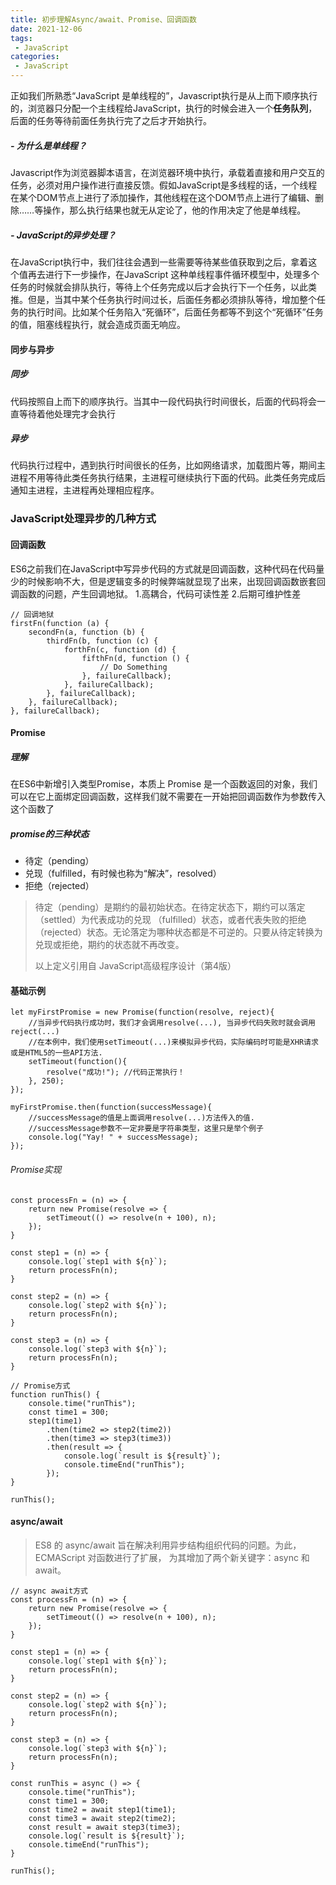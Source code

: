 ```yaml
---
title: 初步理解Async/await、Promise、回调函数
date: 2021-12-06
tags:
 - JavaScript
categories:
 - JavaScript
---
```


正如我们所熟悉“JavaScript 是单线程的”，Javascript执行是从上而下顺序执行的，浏览器只分配一个主线程给JavaScript，执行的时候会进入一个**任务队列**，后面的任务等待前面任务执行完了之后才开始执行。
##### - 为什么是单线程？
Javascript作为浏览器脚本语言，在浏览器环境中执行，承载着直接和用户交互的任务，必须对用户操作进行直接反馈。假如JavaScript是多线程的话，一个线程在某个DOM节点上进行了添加操作，其他线程在这个DOM节点上进行了编辑、删除……等操作，那么执行结果也就无从定论了，他的作用决定了他是单线程。
##### - JavaScript的异步处理？
在JavaScript执行中，我们往往会遇到一些需要等待某些值获取到之后，拿着这个值再去进行下一步操作，在JavaScript 这种单线程事件循环模型中，处理多个任务的时候就会排队执行，等待上个任务完成以后才会执行下一个任务，以此类推。但是，当其中某个任务执行时间过长，后面任务都必须排队等待，增加整个任务的执行时间。比如某个任务陷入“死循环”，后面任务都等不到这个“死循环”任务的值，阻塞线程执行，就会造成页面无响应。

#### 同步与异步
##### 同步
代码按照自上而下的顺序执行。当其中一段代码执行时间很长，后面的代码将会一直等待着他处理完才会执行

##### 异步
代码执行过程中，遇到执行时间很长的任务，比如网络请求，加载图片等，期间主进程不用等待此类任务执行结果，主进程可继续执行下面的代码。此类任务完成后通知主进程，主进程再处理相应程序。

### JavaScript处理异步的几种方式

#### 回调函数

ES6之前我们在JavaScript中写异步代码的方式就是回调函数，这种代码在代码量少的时候影响不大，但是逻辑变多的时候弊端就显现了出来，出现回调函数嵌套回调函数的问题，产生回调地狱。
1.高耦合，代码可读性差
2.后期可维护性差

````
// 回调地狱
firstFn(function (a) {
    secondFn(a, function (b) {
        thirdFn(b, function (c) {
            forthFn(c, function (d) {
                fifthFn(d, function () {
                    // Do Something
                }, failureCallback);
            }, failureCallback);
        }, failureCallback);
    }, failureCallback);
}, failureCallback);
````


#### Promise

##### 理解
在ES6中新增引入类型Promise，本质上 Promise 是一个函数返回的对象，我们可以在它上面绑定回调函数，这样我们就不需要在一开始把回调函数作为参数传入这个函数了
##### promise的三种状态

- 待定（pending）
- 兑现（fulfilled，有时候也称为“解决”，resolved） 
- 拒绝（rejected）

> 待定（pending）是期约的最初始状态。在待定状态下，期约可以落定（settled）为代表成功的兑现
（fulfilled）状态，或者代表失败的拒绝（rejected）状态。无论落定为哪种状态都是不可逆的。只要从待定转换为兑现或拒绝，期约的状态就不再改变。
>
> 以上定义引用自 JavaScript高级程序设计（第4版）


#### 基础示例

````
let myFirstPromise = new Promise(function(resolve, reject){
    //当异步代码执行成功时，我们才会调用resolve(...), 当异步代码失败时就会调用reject(...)
    //在本例中，我们使用setTimeout(...)来模拟异步代码，实际编码时可能是XHR请求或是HTML5的一些API方法.
    setTimeout(function(){
        resolve("成功!"); //代码正常执行！
    }, 250);
});

myFirstPromise.then(function(successMessage){
    //successMessage的值是上面调用resolve(...)方法传入的值.
    //successMessage参数不一定非要是字符串类型，这里只是举个例子
    console.log("Yay! " + successMessage);
});
````

###### Promise实现

````
const processFn = (n) => {
    return new Promise(resolve => {
        setTimeout(() => resolve(n + 100), n);
    });
}

const step1 = (n) => {
    console.log(`step1 with ${n}`);
    return processFn(n);
}

const step2 = (n) => {
    console.log(`step2 with ${n}`);
    return processFn(n);
}

const step3 = (n) => {
    console.log(`step3 with ${n}`);
    return processFn(n);
}

// Promise方式
function runThis() {
    console.time("runThis");
    const time1 = 300;
    step1(time1)
        .then(time2 => step2(time2))
        .then(time3 => step3(time3))
        .then(result => {
            console.log(`result is ${result}`);
            console.timeEnd("runThis");
        });
}

runThis();
````

#### async/await

> ES8 的 async/await 旨在解决利用异步结构组织代码的问题。为此，ECMAScript 对函数进行了扩展，
为其增加了两个新关键字：async 和 await。

```
// async await方式
const processFn = (n) => {
    return new Promise(resolve => {
        setTimeout(() => resolve(n + 100), n);
    });
}

const step1 = (n) => {
    console.log(`step1 with ${n}`);
    return processFn(n);
}

const step2 = (n) => {
    console.log(`step2 with ${n}`);
    return processFn(n);
}

const step3 = (n) => {
    console.log(`step3 with ${n}`);
    return processFn(n);
}

const runThis = async () => {
    console.time("runThis");
    const time1 = 300;
    const time2 = await step1(time1);
    const time3 = await step2(time2);
    const result = await step3(time3);
    console.log(`result is ${result}`);
    console.timeEnd("runThis");
}

runThis();
```

